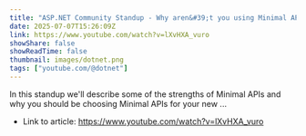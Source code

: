 ```yaml
---
title: "ASP.NET Community Standup - Why aren&#39;t you using Minimal APIs?"
date: 2025-07-07T15:26:09Z
link: https://www.youtube.com/watch?v=lXvHXA_vuro
showShare: false
showReadTime: false
thumbnail: images/dotnet.png
tags: ["youtube.com/@dotnet"]
---
```

In this standup we'll describe some of the strengths of Minimal APIs and why you should be choosing Minimal APIs for your new ...

- Link to article: https://www.youtube.com/watch?v=lXvHXA_vuro
